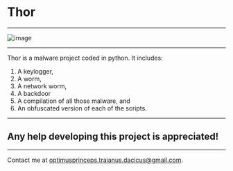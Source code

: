 # Thor
_____

![image](https://github.com/github9coder/Thor/assets/130998051/af26ec0b-b8e7-4478-9caf-76c859b132f8)
⠀⠀⠀⠀⠀⠀⠀⠀⠀⠀⠀⠀⠀⠀⠀⠀⠀⠀⠀⠀⠀⠀⠀⠀⠀⠀⠀⠀⠀⠀⠀⠀⠀⠀⠀⠀⠀⠀⠀
______
Thor is a malware project coded in python.
It includes:
1. A keylogger,
2. A worm,
3. A network worm,
4. A backdoor
5. A compilation of all those malware, and
6. An obfuscated version of each of the scripts.
______
## Any help developing this project is appreciated!
______
Contact me at optimusprinceps.traianus.dacicus@gmail.com.

